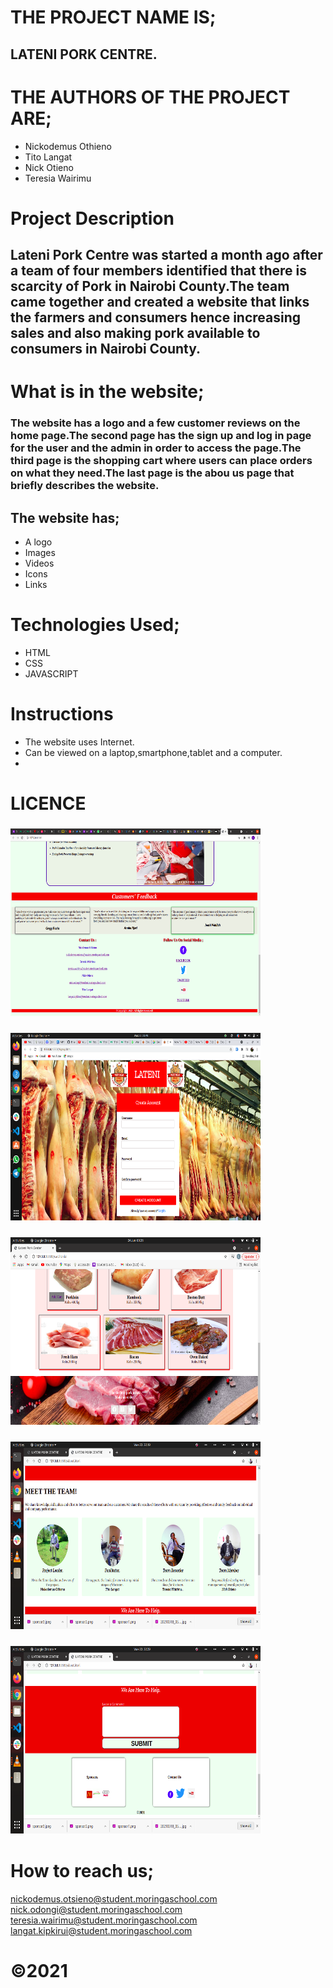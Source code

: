 # THE PROJECT NAME IS;
## LATENI PORK CENTRE.
# THE AUTHORS OF THE PROJECT ARE;
* Nickodemus Othieno
* Tito Langat
* Nick Otieno
* Teresia Wairimu

# Project Description
## Lateni Pork Centre was started a month ago after a team of four members identified that there is scarcity of Pork in Nairobi County.The team came together and created a website that links the farmers and consumers hence increasing sales and also making pork available to consumers in Nairobi County.

# What is in the website;
### The website has a logo and a few customer reviews on the home page.The second page has the sign up and log in page for the user and the admin in order to access the page.The third page is the shopping cart where users can place orders on what they need.The last page is the abou us page that briefly describes the website.
## The website has;
* A logo
* Images
* Videos
* Icons
* Links
# Technologies Used;
* HTML
* CSS
* JAVASCRIPT
# Instructions
* The website uses Internet.
* Can be viewed on a laptop,smartphone,tablet and a computer.
* 
# LICENCE
###  <IMG SRC="./Assets/Landing 3.png" height="300" width="400">
### <IMG SRC="./Assets/login.png" height="300" width="400">
### <IMG SRC="./Assets/cart.png" height="300" width="400">
### <IMG SRC="./Assets/about1.png" height="300" width="400">
### <IMG SRC="./Assets/about2.png" height="300" width="400">
# How to reach us;
nickodemus.otsieno@student.moringaschool.com
nick.odongi@student.moringaschool.com
teresia.wairimu@student.moringaschool.com
langat.kipkirui@student.moringaschool.com
# &copy;2021



